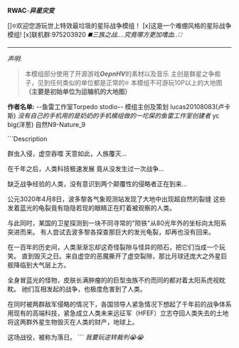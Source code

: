 **RWAC**-***异星灾变***

[]🔯欢迎您游玩世上特效最垃圾的星际战争模组！
[x]这是一个难绷风格的星际战争模组!
[x]联机群:975203920
*◼️三族之战....究竟哪方更加嗜血..◻️*

------------------------

*声明*:
>本模组部分使用了开源游戏***OepnHV***的素材以及音乐
>主创是群星之争痴子，见到任何类似的单位都是正常的🔯
>本模组不可游玩10P以上的大地图 **（主要是初始单位为运输机的大地图）**

**作者名单:**
--鱼雷工作室Torpedo stodio--
模组主创及策划 lucas20108083(卢卡斯)
_没有自己的手机用的是奶奶的手机模组做的一坨屎的鱼雷工作室创建者_ yc big(洋葱)
自然N9-Nature_9

´´´Description

群虫入侵，虚空吞噬
天意如此，人族覆灭...

在千年之后，人类科技极速发展
竟从没发生过一次战争...

缺乏战争经验的人类，没有意识到两个颠覆性的侵略者正在到来...

公元3020年4月8日，波多黎各气象观测站发现了大地中出现超自然的裂缝
这些发着蓝光的龟裂竟有隐隐若现的眼睛正在盯着被观察的人类。

与此同时，某国的卫星探测到一块不同寻常的"陨铁"从80光年外的坐标向太阳系突进而来。
有人尝试去波多黎各探查那巨大的发光龟裂，却再也没有回来。

在一百年的历史间，人类渐渐忘却这奇怪裂隙与怪异的陨石，把它们当成一个玩笑。
直到毁灭之日。来自虚空的恶魔撕开了虚空裂隙，那比月球还庞大之外星巨舰降临到大气层上方。

全身冒蓝光的怪物，皮肤长满肿瘤的的巨型虫族不约而同的都对着太阳系虎视眈眈。
祂们互相发起的战争，也极度危害到了人类。

在同时被两群敌军侵略的情况下，各国领导人紧急情况下想起了千年前的战争体系
用现有的高端科技，紧急成立人类未来远征军（HFEF）立志夺回人类失去的土地
将这两群外星生物毁灭在人类的财产，地球上。


这场战役，被称为落日。
´´´
_我要玩逆转裁判😭😭_
